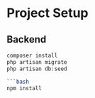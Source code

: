 # Project Setup

## Backend

```bash
composer install
php artisan migrate
php artisan db:seed

```bash
npm install